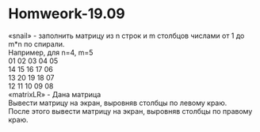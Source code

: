 # Homweork-19.09
«snail» - заполнить матрицу из n строк и m столбцов числами от 1 до m*n по спирали.</br>
          Например, для n=4, m=5</br>
          01 02 03 04 05</br>
          14 15 16 17 06</br>
          13 20 19 18 07</br>
          12 11 10 09 08</br>
«matrixLR» - Дана матрица</br>
             Вывести матрицу на экран, выровняв столбцы по левому краю.</br>
             После этого вывести матрицу на экран, выровняв столбцы по правому краю.
